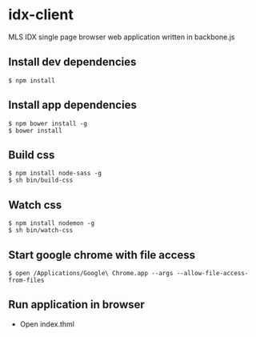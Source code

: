 # idx-client
MLS IDX single page browser web application written in backbone.js

## Install dev dependencies
```text
$ npm install
```

## Install app dependencies
```text
$ npm bower install -g
$ bower install
```

## Build css
```text
$ npm install node-sass -g
$ sh bin/build-css
```

## Watch css
```text
$ npm install nodemon -g
$ sh bin/watch-css
```

## Start google chrome with file access
```text
$ open /Applications/Google\ Chrome.app --args --allow-file-access-from-files
```

## Run application in browser
* Open index.thml
